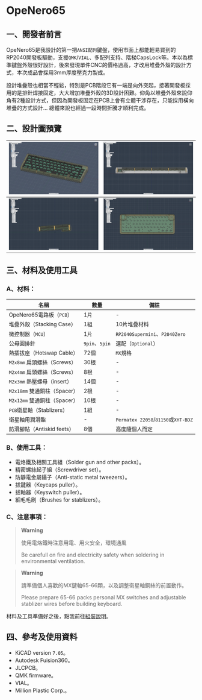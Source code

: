 # OpeNero65




## 一、開發者前言

OpeNero65是我設計的第一把`ANSI配列`鍵盤，使用市面上都能輕易買到的RP2040開發板驅動，支援`QMK`/`VIAL`、多配列支持、階梯CapsLock等。本以為標準鍵盤外殼很好設計，後來發現單件CNC的價格過高，才改用堆疊外殼的設計方式，本次成品會採用3mm厚度壓克力製成。

設計堆疊殼也相當不輕鬆，特別是PCB階段它有一端是向外突起，接著開發板採用的是排針焊接固定，大大增加堆疊外殼的3D設計困難。仰角以堆疊外殼來說仰角有2種設計方式，但因為開發板固定在PCB上會有立體干涉存在，只能採用橫向堆疊的方式設計... 總體來說也經過一段時間折騰才順利完成。

## 二、設計圖預覽

|![](pic/info0.png)|![](pic/info1.png)|
|---|---|
|![](pic/info2.png)|![](pic/info3.png)|

## 三、材料及使用工具

### A、材料：

|名稱|數量|備註|
|---|---|---|
|OpeNero65電路板（`PCB`）|1片|-|
|堆疊外殼（Stacking Case）|1組|10片堆疊材料|
|微控制器（`MCU`）|1片|`RP2040Supermini`、`P2040Zero`|
|公母圓排針|`9pin`、`5pin`|選配（`Optional`）|
|熱插拔座（Hotswap Cable）|72個|`MX`規格|
|`M2x8mm` 扁頭螺絲（Screws）|30根|-|
|`M2x4mm` 扁頭螺絲（Screws）|8根|-|
|`M2x3mm` 熱壓螺母（insert）|14個|-|
|`M2x18mm` 雙通銅柱（Spacer）|2根|-|
|`M2x12mm` 雙通銅柱（Spacer）|10根|-|
|`PCB`衛星軸（Stablizers）|1組|-|
|衛星軸用潤滑酯|-|`Permatex 22058`/`81150`或`XHT-BDZ`|
|防滑腳貼（Antiskid feets）|8個|高度隨個人而定|

### B、使用工具：

- 電烙鐵及相關工具組（Solder gun and other packs）。
- 精密螺絲起子組（Screwdriver set）。
- 防靜電金屬鑷子（Anti-static metal tweezers）。
- 拔鍵器（Keycaps puller）。
- 拔軸器（Keyswitch puller）。
- 細毛毛刷（Brushes for stablizers）。

### C、注意事項：

> **Warning**
>
> 使用電烙鐵時注意用電、用火安全，環境通風
> 
> Be carefull on fire and electricity safety when soldering in environmental ventilation.

> **Warning**
>
> 請準備個人喜歡的MX鍵軸65-66顆，以及調整衛星軸鋼絲的前置動作。
> 
> Please prepare 65-66 packs personal MX switches and adjustable stablizer wires before building keyboard.

材料及工具準備好之後，點我前往[組裝說明](guide.md)。

## 四、參考及使用資料
- KiCAD version `7.05`。
- Autodesk Fuision360。
- JLCPCB。
- QMK firmware。
- VIAL。
- Million Plastic Corp.。